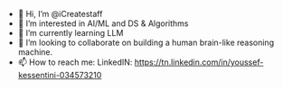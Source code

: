 - 👋 Hi, I’m @iCreatestaff
- 👀 I’m interested in AI/ML and DS & Algorithms 
- 🌱 I’m currently learning LLM
- 💞️ I’m looking to collaborate on building a human brain-like reasoning machine.
- 📫 How to reach me: LinkedIN: https://tn.linkedin.com/in/youssef-kessentini-034573210

<!---
iCreatestaff/iCreatestaff is a ✨ special ✨ repository because its `README.md` (this file) appears on your GitHub profile.
You can click the Preview link to take a look at your changes.
--->
